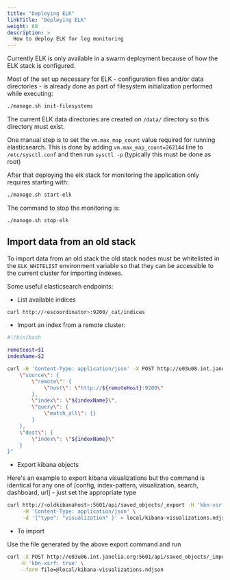```yaml
---
title: "Deploying ELK"
linkTitle: "Deploying ELK"
weight: 60
description: >
  How to deploy ELK for log monitoring
---
```


Currently ELK is only available in a swarm deployment because of how the ELK stack is configured.

Most of the set up necessary for ELK - configuration files and/or data directories - is already done as part of filesystem initialization performed while executing:

```bash
./manage.sh init-filesystems
```

The current ELK data directories are created on `/data/` directory so this directory must exist.

One manual step is to set the `vm.max_map_count` value required for running elasticsearch. This is done by adding `vm.max_map_count=262144` line to `/etc/sysctl.conf` and then run `sysctl -p` (typically this must be done as root)

After that deploying the elk stack for monitoring the application only requires starting with:

```bash
./manage.sh start-elk
```

The command to stop the monitoring is:

```bash
./manage.sh stop-elk
```

## Import data from an old stack

To import data from an old stack the old stack nodes must be whitelisted in the `ELK_WHITELIST` environment variable so that they can be accessible to the current cluster for importing indexes.

Some useful elasticsearch endpoints:

* List available indices

```bash
curl http://<escoordinator>:9200/_cat/indices
```

* Import an index from a remote cluster:

```bash
#!/bin/bash

remoteost=$1
indexName=$2

curl -H 'Content-Type: application/json' -X POST http://e03u08.int.janelia.org:9200/_reindex -d "{
    \"source\": {
        \"remote\": {
            \"host\": \"http://${remoteHost}:9200\"
        },
        \"index\": \"${indexName}\",
        \"query\": {
            \"match_all\": {}
        }
    },
    \"dest\": {
        \"index\": \"${indexName}\"
    }
}"
```

* Export kibana objects

Here's an example to export kibana visualizations but the command is identical for any one of [config, index-pattern, visualization, search, dashboard, url] - just set the appropriate type

```bash
curl http://<oldkibanahost>:5601/api/saved_objects/_export -H 'kbn-xsrf: true' \
     -H 'Content-Type: application/json' \
     -d '{"type": "visualization" }' > local/kibana-visualizations.ndjson
```

* To import

Use the file generated by the above export command and run

```bash
curl -X POST http://e03u06.int.janelia.org:5601/api/saved_objects/_import \
    -H 'kbn-xsrf: true' \
    --form file=@local/kibana-visualizations.ndjson
```
